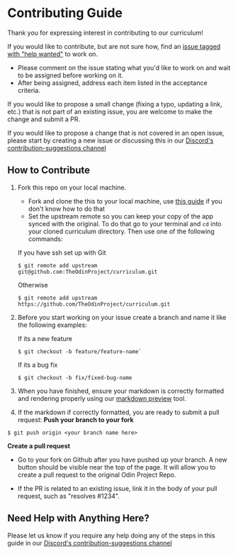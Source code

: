 # Contributing Guide

Thank you for expressing interest in contributing to our curriculum!

If you would like to contribute, but are not sure how, find an [issue tagged with "help wanted"](https://github.com/TheOdinProject/theodinproject/labels/Help%20Wanted) to work on.
* Please comment on the issue stating what you'd like to work on and wait to be assigned before working on it. 
* After being assigned, address each item listed in the acceptance criteria. 

If you would like to propose a small change (fixing a typo, updating a link, etc.) that is not part of an existing issue, you are welcome to make the change and submit a PR.

If you would like to propose a change that is not covered in an open issue, please start by creating a new issue or discussing this in our [Discord's contribution-suggestions channel](https://discordapp.com/channels/505093832157691914/540903304046182425)

## How to Contribute

1. Fork this repo on your local machine.

	* Fork and clone the this to your local machine, use [this guide](https://help.github.com/articles/fork-a-repo/) if you don't know how to do that
	* Set the upstream remote so you can keep your copy of the app synced with the original. To do that go to your terminal and `cd` into your cloned curriculum directory. Then use one of the following commands:

	If you have ssh set up with Git
	```
	$ git remote add upstream git@github.com:TheOdinProject/curriculum.git
	```
	Otherwise
	```
	$ git remote add upstream https://github.com/TheOdinProject/curriculum.git
	```

2. Before you start working on your issue create a branch and name it like the following examples:

	If its a new feature
	```
	$ git checkout -b feature/feature-name`
	```
	If its a bug fix
	```
	$ git checkout -b fix/fixed-bug-name
	```

3. When you have finished, ensure your markdown is correctly formatted and rendering properly using our [markdown preview](https://www.theodinproject.com/lessons/preview) tool.

4. If the markdown if correctly formatted, you are ready to submit a pull request:
**Push your branch to your fork**
```
$ git push origin <your branch name here>
```
**Create a pull request**
* Go to your fork on Github after you have pushed up your branch. A new button should be visible near the top of the page. It will allow you to create a pull request to the original Odin Project Repo.

* If the PR is related to an existing issue, link it in the body of your pull request, such as "resolves #1234".

## Need Help with Anything Here?
Please let us know if you require any help doing any of the steps in this guide in our [Discord's contribution-suggestions channel](https://discordapp.com/channels/505093832157691914/540903304046182425)
